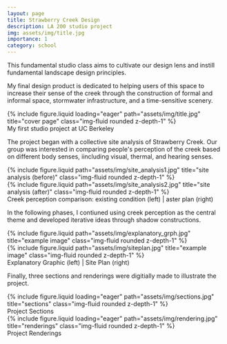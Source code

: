 ```yaml
---
layout: page
title: Strawberry Creek Design
description: LA 200 studio project
img: assets/img/title.jpg
importance: 1
category: school
---
```


This fundamental studio class aims to cultivate our design lens and instill fundamental landscape design principles. 

My final design product is dedicated to helping users of this space to increase their sense of the creek through the construction of formal and informal space, stormwater infrastructure, and a time-sensitive scenery.

<div class="row">
    <div class="col-sm mt-3 mt-md-0">
        {% include figure.liquid loading="eager" path="assets/img/title.jpg" title="cover page" class="img-fluid rounded z-depth-1" %}
    </div>
</div>
<div class="caption">
    My first studio project at UC Berkeley
</div>

The project began with a collective site analysis of Strawberry Creek. Our group was interested in comparing people's perception of the creek based on different body senses, iincluding visual, thermal, and hearing senses.

<div class="row justify-content-sm-center">
    <div class="col-sm-6 mt-3 mt-md-0">
        {% include figure.liquid path="assets/img/site_analysis1.jpg" title="site analysis (before)" class="img-fluid rounded z-depth-1" %}
    </div>
    <div class="col-sm-6 mt-3 mt-md-0">
        {% include figure.liquid path="assets/img/site_analysis2.jpg" title="site analysis (after)" class="img-fluid rounded z-depth-1" %}
    </div>
</div>
<div class="caption">
    Creek perception comparison: existing condition (left) | aster plan (right)
</div>

In the following phases, I contiuned using creek perception as the central theme and developed iterative ideas through shadow constructions.

<div class="row justify-content-sm-center">
    <div class="col-sm-6 mt-3 mt-md-0">
        {% include figure.liquid path="assets/img/explanatory_grph.jpg" title="example image" class="img-fluid rounded z-depth-1" %}
    </div>
    <div class="col-sm-6 mt-3 mt-md-0">
        {% include figure.liquid path="assets/img/siteplan.jpg" title="example image" class="img-fluid rounded z-depth-1" %}
    </div>
</div>
<div class="caption">
    Explanatory Graphic (left) | Site Plan (right)
</div>

Finally, three sections and renderings were digitially made to illustrate the project.

<div class="row">
    <div class="col-sm mt-3 mt-md-0">
        {% include figure.liquid loading="eager" path="assets/img/sections.jpg" title="sections" class="img-fluid rounded z-depth-1" %}
    </div>
</div>
<div class="caption">
    Project Sections
</div>
<div class="row">
    <div class="col-sm mt-3 mt-md-0">
        {% include figure.liquid loading="eager" path="assets/img/rendering.jpg" title="renderings" class="img-fluid rounded z-depth-1" %}
    </div>
</div>
<div class="caption">
    Project Renderings
</div>